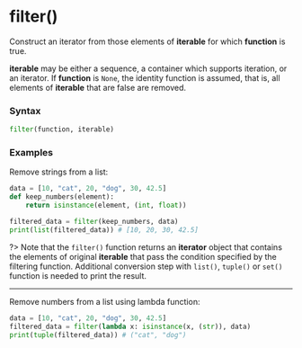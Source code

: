 # filter()

Construct an iterator from those elements of **iterable** for which **function** is true.

**iterable** may be either a sequence, a container which supports iteration, or an iterator. If **function** is `None`, the identity function is assumed, that is, all elements of **iterable** that are false are removed.

### Syntax

```python
filter(function, iterable)
```

### Examples

Remove strings from a list:

```python
data = [10, "cat", 20, "dog", 30, 42.5]
def keep_numbers(element):
    return isinstance(element, (int, float))

filtered_data = filter(keep_numbers, data)
print(list(filtered_data)) # [10, 20, 30, 42.5]
```

?> Note that the `filter()` function returns an **iterator** object that contains the elements of original **iterable** that pass the condition specified by the filtering function. Additional conversion step with `list()`, `tuple()` or `set()` function is needed to print the result.

---

Remove numbers from a list using lambda function:

```python
data = [10, "cat", 20, "dog", 30, 42.5]
filtered_data = filter(lambda x: isinstance(x, (str)), data)
print(tuple(filtered_data)) # ("cat", "dog")
```
